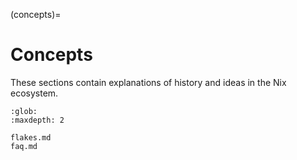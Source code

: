 (concepts)=
# Concepts

These sections contain explanations of history and ideas in the Nix ecosystem.

```{toctree}
:glob:
:maxdepth: 2

flakes.md
faq.md
```
